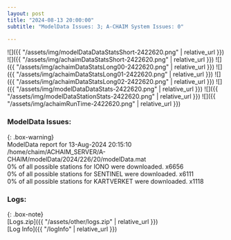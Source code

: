 ```yaml
---
layout: post
title: "2024-08-13 20:00:00"
subtitle: "ModelData Issues: 3; A-CHAIM System Issues: 0"

---
```


![]({{ "/assets/img/modelDataDataStatsShort-2422620.png" | relative_url }})
![]({{ "/assets/img/achaimDataStatsShort-2422620.png" | relative_url }})
![]({{ "/assets/img/achaimDataStatsLong00-2422620.png" | relative_url }})
![]({{ "/assets/img/achaimDataStatsLong01-2422620.png" | relative_url }})
![]({{ "/assets/img/achaimDataStatsLong02-2422620.png" | relative_url }})
![]({{ "/assets/img/modelDataDataStats-2422620.png" | relative_url }})
![]({{ "/assets/img/modelDataStationStats-2422620.png" | relative_url }})
![]({{ "/assets/img/achaimRunTime-2422620.png" | relative_url }})


### ModelData Issues:  
  
{: .box-warning}  
 ModelData report for 13-Aug-2024 20:15:10   
 /home/chaim/ACHAIM_SERVER/A-CHAIM/modelData/2024/226/20/modelData.mat   
 0% of all possible stations for IONO were downloaded. x6656   
 0% of all possible stations for SENTINEL were downloaded. x6111   
 0% of all possible stations for KARTVERKET were downloaded. x1118   
  


### Logs:  
  
{: .box-note}  
[Logs.zip]({{ "/assets/other/logs.zip" | relative_url }})  
[Log Info]({{ "/logInfo" | relative_url }})  
